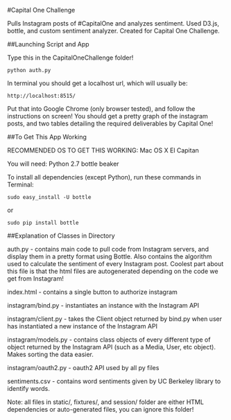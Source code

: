 #Capital One Challenge

Pulls Instagram posts of #CapitalOne and analyzes sentiment. Used D3.js, bottle, and custom sentiment analyzer. Created for Capital One Challenge.

##Launching Script and App

Type this in the CapitalOneChallenge folder!

```
python auth.py
```

In terminal you should get a localhost url, which will usually be: 

```
http://localhost:8515/
```

Put that into Google Chrome (only browser tested), and follow the instructions on screen! You should get a pretty graph of the instagram posts, and two tables detailing the required deliverables by Capital One!


##To Get This App Working

RECOMMENDED OS TO GET THIS WORKING:
Mac OS X El Capitan 

You will need:
Python 2.7
bottle
beaker

To install all dependencies (except Python), run these commands in Terminal:
```
sudo easy_install -U bottle 
```
or
```
sudo pip install bottle
```

##Explanation of Classes in Directory


auth.py - contains main code to pull code from Instagram servers, and display them in a pretty format using Bottle. Also contains the algorithm used to calculate the sentiment of every Instagram post. Coolest part about this file is that the html files are autogenerated depending on the code we get from Instagram!

index.html - contains a single button to authorize instagram

instagram/bind.py - instantiates an instance with the Instagram API

instagram/client.py - takes the Client object returned by bind.py when user has instantiated a new instance of the Instagram API

instagram/models.py - contains class objects of every different type of object returned by the Instagram API (such as a Media, User, etc object). Makes sorting the data easier. 

instagram/oauth2.py - oauth2 API used by all py files

sentiments.csv - contains word sentiments given by UC Berkeley library to identify words. 

Note: all files in static/, fixtures/, and session/ folder are either HTML dependencies or auto-generated files, you can ignore this folder!
